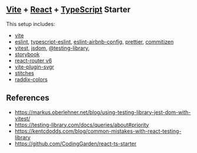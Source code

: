## [Vite](https://vitejs.dev/) + [React](https://reactjs.org/) + [TypeScript](https://www.typescriptlang.org/) Starter

This setup includes:
* [vite](https://vitejs.dev/)
* [eslint](https://eslint.org/), [typescript-eslint](https://typescript-eslint.io/), [eslint-airbnb-config](https://github.com/airbnb/javascript), [prettier](https://prettier.io/), [commitizen](https://commitizen-tools.github.io/commitizen)
* [vitest](https://vitest.dev/), [jsdom](https://github.com/jsdom/jsdom), [@testing-library](https://testing-library.com/), 
* [storybook](https://www.npmjs.com/package/@storybook/builder-vite#getting-started-with-vite-and-storybook-on-a-new-project)
* [react-router v6](https://reactrouter.com/en/main)
* [vite-plugin-svgr](https://www.npmjs.com/package/vite-plugin-svgr)
* [stitches](https://stitches.dev/)
* [raddix-colors](https://www.radix-ui.com/colors)


## References

* https://markus.oberlehner.net/blog/using-testing-library-jest-dom-with-vitest/
* https://testing-library.com/docs/queries/about#priority
* https://kentcdodds.com/blog/common-mistakes-with-react-testing-library
* https://github.com/CodingGarden/react-ts-starter

